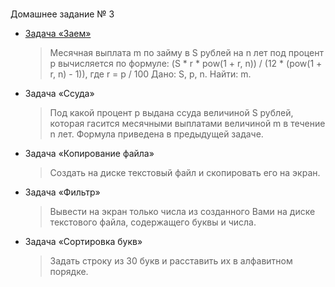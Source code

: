 #
Домашнее задание № 3

- [Задача «Заем»](task_loan/loan.cpp)
    > Месячная выплата m по займу в S рублей на n лет под процент p вычисляется по формуле: 
    > (S * r * pow(1 + r,  n)) / (12 * (pow(1 + r,  n) - 1)),
    > где  r = p / 100
    > Дано: S, p, n. Найти: m.

 - Задача «Ссуда»
     > Под какой процент p выдана ссуда величиной S рублей, которая гасится месячными выплатами величиной m в течение n лет. Формула приведена в предыдущей задаче.

 - Задача «Копирование файла»
     > Создать на диске текстовый файл и скопировать его на экран.

 - Задача «Фильтр»
     > Вывести на экран только числа из созданного Вами на диске текстового файла, содержащего буквы и числа.

 - Задача «Сортировка букв»
     > Задать строку из 30 букв и расставить их в алфавитном порядке.
